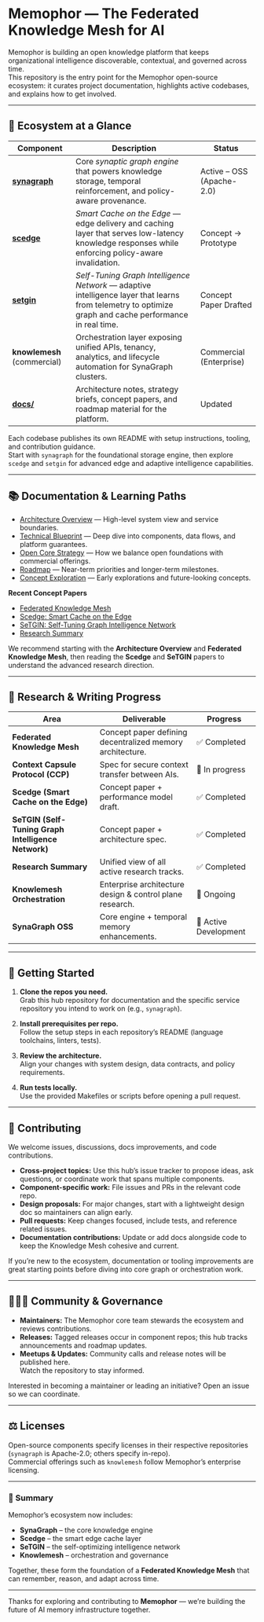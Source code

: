 # Memophor — The Federated Knowledge Mesh for AI

Memophor is building an open knowledge platform that keeps organizational intelligence discoverable, contextual, and governed across time.  
This repository is the entry point for the Memophor open-source ecosystem: it curates project documentation, highlights active codebases, and explains how to get involved.

---

## 🧠 Ecosystem at a Glance

| Component | Description | Status |
|------------|--------------|---------|
| [**synagraph**](https://github.com/memophor/synagraph) | Core *synaptic graph engine* that powers knowledge storage, temporal reinforcement, and policy-aware provenance. | Active – OSS (Apache-2.0) |
| [**scedge**](https://github.com/memophor/scedge) | *Smart Cache on the Edge* — edge delivery and caching layer that serves low-latency knowledge responses while enforcing policy-aware invalidation. | Concept → Prototype |
| [**setgin**](https://github.com/memophor/setgin) | *Self-Tuning Graph Intelligence Network* — adaptive intelligence layer that learns from telemetry to optimize graph and cache performance in real time. | Concept Paper Drafted |
| **knowlemesh** (commercial) | Orchestration layer exposing unified APIs, tenancy, analytics, and lifecycle automation for SynaGraph clusters. | Commercial (Enterprise) |
| [**docs/**](docs) | Architecture notes, strategy briefs, concept papers, and roadmap material for the platform. | Updated |

Each codebase publishes its own README with setup instructions, tooling, and contribution guidance.  
Start with `synagraph` for the foundational storage engine, then explore `scedge` and `setgin` for advanced edge and adaptive intelligence capabilities.

---

## 📚 Documentation & Learning Paths

- [Architecture Overview](docs/ARCHITECTURE.md) — High-level system view and service boundaries.  
- [Technical Blueprint](docs/memophor-technical-blueprint.md) — Deep dive into components, data flows, and platform guarantees.  
- [Open Core Strategy](docs/open-core-strategy.md) — How we balance open foundations with commercial offerings.  
- [Roadmap](docs/roadmap.md) — Near-term priorities and longer-term milestones.  
- [Concept Exploration](docs/IDEA_MEMOPHOR_STACK.md) — Early explorations and future-looking concepts.  

**Recent Concept Papers**
- [Federated Knowledge Mesh](docs/FEDERATED_MESH_CONCEPT.md)  
- [Scedge: Smart Cache on the Edge](docs/SCEDGE_CONCEPT_PAPER.md)  
- [SeTGIN: Self-Tuning Graph Intelligence Network](docs/SETGIN_CONCEPT_PAPER.md)  
- [Research Summary](docs/RESEARCH_SUMMARY.md)

We recommend starting with the **Architecture Overview** and **Federated Knowledge Mesh**, then reading the **Scedge** and **SeTGIN** papers to understand the advanced research direction.

---

## 🧩 Research & Writing Progress

| Area | Deliverable | Progress |
|-------|--------------|----------|
| **Federated Knowledge Mesh** | Concept paper defining decentralized memory architecture. | ✅ Completed |
| **Context Capsule Protocol (CCP)** | Spec for secure context transfer between AIs. | 🧱 In progress |
| **Scedge (Smart Cache on the Edge)** | Concept paper + performance model draft. | ✅ Completed |
| **SeTGIN (Self-Tuning Graph Intelligence Network)** | Concept paper + architecture spec. | ✅ Completed |
| **Research Summary** | Unified view of all active research tracks. | ✅ Completed |
| **Knowlemesh Orchestration** | Enterprise architecture design & control plane research. | 🧱 Ongoing |
| **SynaGraph OSS** | Core engine + temporal memory enhancements. | 🚧 Active Development |

---

## 🚀 Getting Started

1. **Clone the repos you need.**  
   Grab this hub repository for documentation and the specific service repository you intend to work on (e.g., `synagraph`).

2. **Install prerequisites per repo.**  
   Follow the setup steps in each repository’s README (language toolchains, linters, tests).

3. **Review the architecture.**  
   Align your changes with system design, data contracts, and policy requirements.

4. **Run tests locally.**  
   Use the provided Makefiles or scripts before opening a pull request.

---

## 🤝 Contributing

We welcome issues, discussions, docs improvements, and code contributions.

- **Cross-project topics:** Use this hub’s issue tracker to propose ideas, ask questions, or coordinate work that spans multiple components.  
- **Component-specific work:** File issues and PRs in the relevant code repo.  
- **Design proposals:** For major changes, start with a lightweight design doc so maintainers can align early.  
- **Pull requests:** Keep changes focused, include tests, and reference related issues.  
- **Documentation contributions:** Update or add docs alongside code to keep the Knowledge Mesh cohesive and current.

If you’re new to the ecosystem, documentation or tooling improvements are great starting points before diving into core graph or orchestration work.

---

## 🧑‍🤝‍🧑 Community & Governance

- **Maintainers:** The Memophor core team stewards the ecosystem and reviews contributions.  
- **Releases:** Tagged releases occur in component repos; this hub tracks announcements and roadmap updates.  
- **Meetups & Updates:** Community calls and release notes will be published here.  
  Watch the repository to stay informed.

Interested in becoming a maintainer or leading an initiative? Open an issue so we can coordinate.

---

## ⚖️ Licenses

Open-source components specify licenses in their respective repositories (`synagraph` is Apache-2.0; others specify in-repo).  
Commercial offerings such as `knowlemesh` follow Memophor’s enterprise licensing.

---

### 🧩 Summary

Memophor’s ecosystem now includes:
- **SynaGraph** – the core knowledge engine  
- **Scedge** – the smart edge cache layer  
- **SeTGIN** – the self-optimizing intelligence network  
- **Knowlemesh** – orchestration and governance  

Together, these form the foundation of a **Federated Knowledge Mesh** that can remember, reason, and adapt across time.

---

Thanks for exploring and contributing to **Memophor** — we’re building the future of AI memory infrastructure together.
